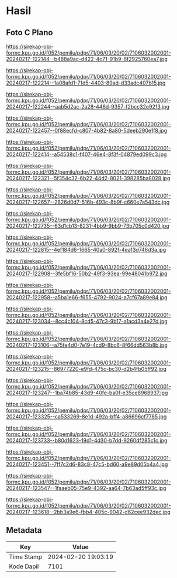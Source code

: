 # Hasil

## Foto C Plano

https://sirekap-obj-formc.kpu.go.id/f052/pemilu/pdpr/71/06/03/20/02/7106032002001-20240217-122144--b488a9ac-d422-4c71-91b9-6f2925760ea7.jpg

https://sirekap-obj-formc.kpu.go.id/f052/pemilu/pdpr/71/06/03/20/02/7106032002001-20240217-122214--1a08afd1-71d5-4403-89ad-d33adc407b15.jpg

https://sirekap-obj-formc.kpu.go.id/f052/pemilu/pdpr/71/06/03/20/02/7106032002001-20240217-122244--aab5d2ac-2a28-446d-9357-f2bcc32e9213.jpg

https://sirekap-obj-formc.kpu.go.id/f052/pemilu/pdpr/71/06/03/20/02/7106032002001-20240217-122457--0f88ecfd-c807-4b82-8a80-5deeb290e1f8.jpg

https://sirekap-obj-formc.kpu.go.id/f052/pemilu/pdpr/71/06/03/20/02/7106032002001-20240217-122414--a54538c1-f407-46e4-8f3f-04879ed099c3.jpg

https://sirekap-obj-formc.kpu.go.id/f052/pemilu/pdpr/71/06/03/20/02/7106032002001-20240217-122321--5f354c32-6b22-44d2-8021-398285ba8028.jpg

https://sirekap-obj-formc.kpu.go.id/f052/pemilu/pdpr/71/06/03/20/02/7106032002001-20240217-122657--2826d0d7-516b-493c-8b9f-c660e7a543dc.jpg

https://sirekap-obj-formc.kpu.go.id/f052/pemilu/pdpr/71/06/03/20/02/7106032002001-20240217-122735--63d1cb13-8231-4bb9-9bb9-73b705c0d420.jpg

https://sirekap-obj-formc.kpu.go.id/f052/pemilu/pdpr/71/06/03/20/02/7106032002001-20240217-122815--4ef184d6-1665-40a0-892f-4ea13d746d3a.jpg

https://sirekap-obj-formc.kpu.go.id/f052/pemilu/pdpr/71/06/03/20/02/7106032002001-20240217-122908--3fe5bf16-50b2-49f3-93ea-99e48041b972.jpg

https://sirekap-obj-formc.kpu.go.id/f052/pemilu/pdpr/71/06/03/20/02/7106032002001-20240217-122958--a5ba1e66-f655-4792-9024-a7cf67a89e84.jpg

https://sirekap-obj-formc.kpu.go.id/f052/pemilu/pdpr/71/06/03/20/02/7106032002001-20240217-123034--8cc4c104-8cd5-47c3-9b17-a1acd3a4e27d.jpg

https://sirekap-obj-formc.kpu.go.id/f052/pemilu/pdpr/71/06/03/20/02/7106032002001-20240217-123106--a75fe4d0-7e19-4cd9-8bc6-8f66dd563b8b.jpg

https://sirekap-obj-formc.kpu.go.id/f052/pemilu/pdpr/71/06/03/20/02/7106032002001-20240217-123215--86977220-e9fd-475c-bc30-d2b4fb05ff92.jpg

https://sirekap-obj-formc.kpu.go.id/f052/pemilu/pdpr/71/06/03/20/02/7106032002001-20240217-123247--1ba74b85-43d9-40fe-ba0f-e35ce8968937.jpg

https://sirekap-obj-formc.kpu.go.id/f052/pemilu/pdpr/71/06/03/20/02/7106032002001-20240217-123325--ca533269-8e1d-492a-bff4-a86696cf7785.jpg

https://sirekap-obj-formc.kpu.go.id/f052/pemilu/pdpr/71/06/03/20/02/7106032002001-20240217-123733--b80d1623-19d1-4d30-b7dd-9260df285c1c.jpg

https://sirekap-obj-formc.kpu.go.id/f052/pemilu/pdpr/71/06/03/20/02/7106032002001-20240217-123451--7ff7c2d6-83c8-47c5-bd60-a9e89d05b4a4.jpg

https://sirekap-obj-formc.kpu.go.id/f052/pemilu/pdpr/71/06/03/20/02/7106032002001-20240217-123547--1faaeb05-75e9-4392-aa64-7b63ad5ff93c.jpg

https://sirekap-obj-formc.kpu.go.id/f052/pemilu/pdpr/71/06/03/20/02/7106032002001-20240217-123618--2bb3a9e6-fbb4-405c-9042-d62cee932dec.jpg


## Metadata

| Key        | Value               |
| ---------- | ------------------- |
| Time Stamp | 2024-02-20 19:03:19 |
| Kode Dapil | 7101                |



